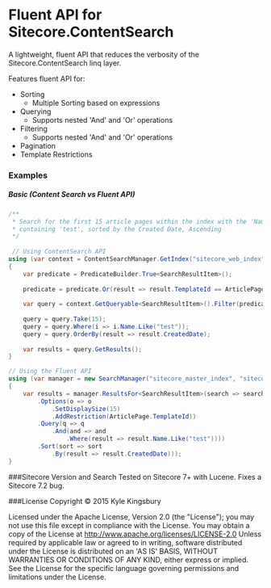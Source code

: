 # Fluent API for Sitecore.ContentSearch

A lightweight, fluent API that reduces the verbosity of the Sitecore.ContentSearch linq layer.

Features fluent API for:
- Sorting
    - Multiple Sorting based on expressions
- Querying
    - Supports nested 'And' and 'Or' operations
- Filtering
    - Supports nested 'And' and 'Or' operations
- Pagination
- Template Restrictions

### Examples
##### Basic (Content Search vs Fluent API)
```c#
/**
 * Search for the first 15 article pages within the index with the 'Name' index field 
 * containing 'test', sorted by the Created Date, Ascending
 */
 
 // Using ContentSearch API
using (var context = ContentSearchManager.GetIndex("sitecore_web_index").CreateSearchContext())
{
    var predicate = PredicateBuilder.True<SearchResultItem>();
    
    predicate = predicate.Or(result => result.TemplateId == ArticlePage.TemplateId);
    
    var query = context.GetQueryable<SearchResultItem>().Filter(predicate);
    
    query = query.Take(15);
    query = query.Where(i => i.Name.Like("test"));
    query = query.OrderBy(result => result.CreatedDate);
    
    var results = query.GetResults();
}

// Using the Fluent API
using (var manager = new SearchManager("sitecore_master_index", "sitecore_web_index"))
{
    var results = manager.ResultsFor<SearchResultItem>(search => search
        .Options(o => o
            .SetDisplaySize(15)
            .AddRestriction(ArticlePage.TemplateId))
        .Query(q => q
            .And(and => and
                .Where(result => result.Name.Like("test"))))
        .Sort(sort => sort
            .By(result => result.CreatedDate)));
}
```
###Sitecore Version and Search
Tested on Sitecore 7+ with Lucene. Fixes a Sitecore 7.2 bug.

###License
Copyright © 2015 Kyle Kingsbury

Licensed under the Apache License, Version 2.0 (the "License"); you may not use this file except in compliance with the License. You may obtain a copy of the License at http://www.apache.org/licenses/LICENSE-2.0 Unless required by applicable law or agreed to in writing, software distributed under the License is distributed on an 'AS IS' BASIS, WITHOUT WARRANTIES OR CONDITIONS OF ANY KIND, either express or implied. See the License for the specific language governing permissions and limitations under the License.
